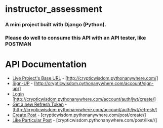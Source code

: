 # instructor_assessment
### A mini project built with Django (Python).
### Please do well to consume this API with an API tester, like POSTMAN

# API Documentation
- [Live Project's Base URL](http://crypticwisdom.pythonanywhere.com/) - [http://crypticwisdom.pythonanywhere.com/]
- [Sign-UP](http://crypticwisdom.pythonanywhere.com/account/sign-up/) - [http://crypticwisdom.pythonanywhere.com/account/sign-up/]
- [Login](http://crypticwisdom.pythonanywhere.com/account/auth/jwt/create/) [http://crypticwisdom.pythonanywhere.com/account/auth/jwt/create/]
- [Get a new Refresh Token](http://crypticwisdom.pythonanywhere.com/account/auth/jwt/refresh/) - [http://crypticwisdom.pythonanywhere.com/account/auth/jwt/refresh/]
- [Create Post](crypticwisdom.pythonanywhere.com/post/create/) - [crypticwisdom.pythonanywhere.com/post/create/]
- [Like Particular Post](crypticwisdom.pythonanywhere.com/post/like/<post-slug>/) - [crypticwisdom.pythonanywhere.com/post/like/<post-slug>/]
